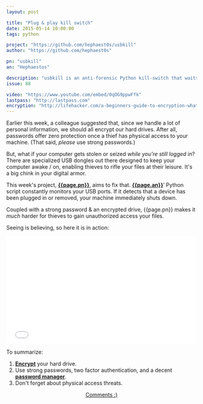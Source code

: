 ```yaml
---
layout: post

title: "Plug & play kill switch"
date: 2015-05-14 10:00:00
tags: python

project: "https://github.com/hephaest0s/usbkill"
author: "https://github.com/hephaest0s"

pn: "usbkill"
an: "Hephaestos"

description: "usbkill is an anti-forensic Python kill-switch that waits for a change on your USB ports and then immediately shuts down your computer."
issue: 88

video: "https://www.youtube.com/embed/0qOG9ppwFfk"
lastpass: "http://lastpass.com"
encryption: "http://lifehacker.com/a-beginners-guide-to-encryption-what-it-is-and-how-to-1508196946"
---
```


Earlier this week, a colleague suggested that, since we handle a lot of personal information, we should all encrypt our hard drives. After all, passwords offer zero protection once a thief has physical access to your machine. (That said, _please_ use strong passwords.)

But, what if your computer gets stolen or seized _while you're still logged in_? There are specialized USB dongles out there designed to keep your computer awake / on, enabling thieves to rifle your files at their leisure. It's a big chink in your digital armor.

This week's project, <strong><a href="{{page.project}}" title="{{page.pn}} on GitHub" target="_blank">{{page.pn}}</a></strong>, aims to fix that. <strong><a href="{{page.author}}" title="{{page.an}} on GitHub" target="_blank">{{page.an}}</a></strong>&rsquo; Python script constantly monitors your USB ports. If it detects that a device has been plugged in or removed, your machine immediately shuts down.

Coupled with a strong password & an encrypted drive, {{page.pn}} makes it _much_ harder for thieves to gain unauthorized access your files.

Seeing is believing, so here it is in action:

<style>.embed-container { position: relative; padding-bottom: 56.25%; height: 0; overflow: hidden; max-width: 100%; height: auto; } .embed-container iframe, .embed-container object, .embed-container embed { position: absolute; top: 0; left: 0; width: 100%; height: 100%; }</style><div class='embed-container'><iframe src='{{page.video}}' frameborder='0' allowfullscreen alt="{{page.pn}} demo video"></iframe></div>

To summarize:

1. <strong><a href="{{page.encryption}}" title="Lifehacker primer on encryption" target="_blank">Encrypt</a></strong> your hard drive.
2. Use strong passwords, two factor authentication, and a decent <strong><a href="{{page.lastpass}}" title="LastPass password manager" target="_blank">password manager</a></strong>.
3. Don't forget about physical access threats.

<center><a href="{{ page.url }}#comments" class="btn btn-primary btn-comment" title="Discuss this issue of Git @ Me online">Comments :)</a></center>

